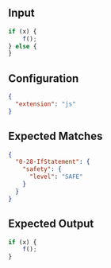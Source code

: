 
## Input
```javascript input
if (x) {
    f();
} else {
}
```

## Configuration
```json configuration
{
  "extension": "js"
}
```

## Expected Matches
```json expected matches
{
  "0-28-IfStatement": {
    "safety": {
      "level": "SAFE"
    }
  }
}
```

## Expected Output
```javascript expected output
if (x) {
    f();
}
```
